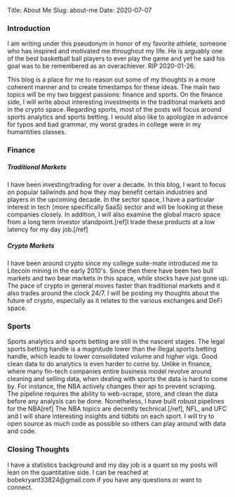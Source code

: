 Title: About Me
Slug: about-me
Date: 2020-07-07
<!--- Modified: 2017-11-27 12:30 -->
<!--- Category: About <br> -->
<!--- Tags: Introduction, Misc -->
<!--- Authors: Bobe Kryant -->
<!--- Summary: What does your post talk about? Write here. -->
<h3>Introduction</h3>
<p>
I am writing under this pseudonym in honor of my favorite athlete, someone who has inspired and motivated me throughout my life.
He is arguably one of the best basketball ball players to ever play the game and yet he said his goal was to be remembered as an overachiever.
RIP 2020-01-26.
</p>

<p>
This blog is a place for me to reason out some of my thoughts in a more coherent manner and to create timestamps for these ideas.
The main two topics will be my two biggest passions: finance and sports.
On the finance side, I will write about interesting investments in the traditional markets and in the crypto space.
Regarding sports, most of the posts will focus around sports analytics and sports betting.
I would also like to apologize in advance for typos and bad grammar, my worst grades in college were in my humantities classes.
</p>

<h3>Finance</h3>
<h5>Traditional Markets</h5>
<p>
I have been investing/trading for over a decade.
In this blog, I want to focus on popular tailwinds and how they may benefit certain industries and players in the upcoming decade.
In the sector space, I have a particular interest in tech (more specifically SaaS) sector and will be looking at these companies closely.
In addition, I will also examine the global macro space from a long term investor standpoint.[ref]I trade these products at a low latency for my day job.[/ref] 
</p>

<h5>Crypto Markets</h5>
<p>
I have been around crypto since my college suite-mate introduced me to Litecoin mining in the early 2010's. 
Since then there have been two bull markets and two bear markets in this space, while stocks have just gone up.
The pace of crypto in general moves faster than traditional markets and it also trades around the clock 24/7.
I will be posting my thoughts about the future of crypto, especially as it relates to the various exchanges and DeFi space.
</p>


<h3>Sports</h3>
<p>
Sports analytics and sports betting are still in the nascent stages.
The legal sports betting handle is  a magnitude lower than the illegal sports betting handle, which leads to lower consolidated volume and higher vigs.
Good clean data to do analytics is even harder to come by.
Unlike in finance, where many fin-tech companies entire business model revolve around cleaning and selling data, when dealing with sports the data is hard to come by. 
For instance, the NBA actively changes their api to prevent scraping.
The pipeline requires the ability to web-scrape, store, and clean the data before any analysis can be done.
Nonetheless, I have built robust pipelines for the NBA[ref] The NBA topics are decently technical.[/ref], NFL, and UFC and I will share interesting insights and tidbits on each sport. 
I will try to open source as much code as possible so others can play around with data and code.
</p>

<h3>Closing Thoughts</h3>
<p>
I have a statistics background and my day job is a quant so my posts will lean on the quantitative side.
I can be reached at bobekryant33824@gmail.com if you have any questions or want to connect.
</p>

